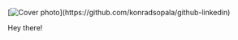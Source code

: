 [![Cover photo](https://github.com/konradsopala/konradsopala/blob/master/Banner.jpg")](https://github.com/konradsopala/github-linkedin)

Hey there!
